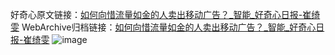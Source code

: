 好奇心原文链接：[如何向惜流量如金的人卖出移动广告？_智能_好奇心日报-崔绮雯](https://www.qdaily.com/articles/2259.html)
WebArchive归档链接：[如何向惜流量如金的人卖出移动广告？_智能_好奇心日报-崔绮雯](http://web.archive.org/web/20190623150942/https://www.qdaily.com/articles/2259.html)
![image](http://ww3.sinaimg.cn/large/007d5XDpgy1g3vbzaiz3ej30u03007wh)